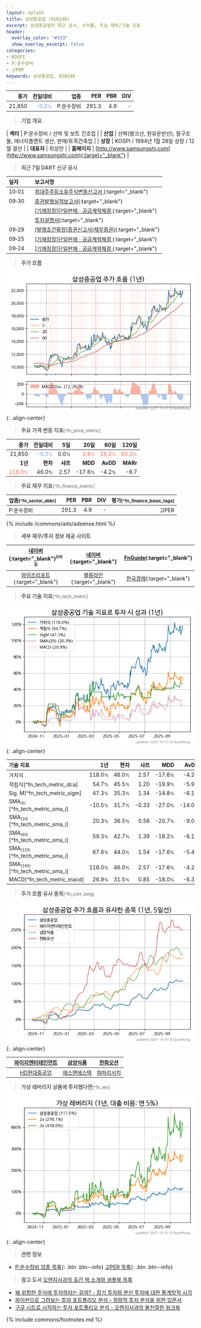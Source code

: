 ```yaml
---
layout: splash
title: 삼성중공업 (010140)
excerpt: 삼성중공업의 최근 공시, 수익률, 주요 재무/기술 지표
header:
  overlay_color: "#333"
  show_overlay_excerpt: false
categories:
- KOSPI
- P:운수장비
- 고PER
keywords: 삼성중공업, 010140
---
```


| **종가** | **전일대비** | **업종** | **PER** | **PBR** | **DIV** |
| -------: | -----------: | -------: | ------: | ------: | ------: |
| 21,850 | <span style="color: cornflowerblue">-0.2<small>%</small></span> | P:운수장비 | 291.3 | 4.9 | - |

<!-- more -->


> **기업 개요**<a id="company"></a>

| <span style="white-space:nowrap;">**섹터**</span> | P:운수장비 / 선박 및 보트 건조업 |
| <span style="white-space:nowrap;">**산업**</span> | 선박(벌크선, 원유운반선), 철구조물, 에너지플랜트 생산, 판매/토목건축업 |
| <span style="white-space:nowrap;">**상장**</span> | KOSPI / 1994년 1월 28일 상장 / 12월 결산 |
| <span style="white-space:nowrap;">**대표자**</span> | 최성안 |
| <span style="white-space:nowrap;">**홈페이지**</span> | [http://www.samsungshi.com](http://www.samsungshi.com){:target="_blank"} |


> **최근 7일 DART 신규 공시**<a id="dart"></a>

| **일자** |      | **보고서명** |
| :------- | :--- | :----------- |
| 10&#x2011;01 | | [최대주주등소유주식변동신고서              ](https://dart.fss.or.kr/dsaf001/main.do?rcpNo=20251001800063){:target="_blank"} |
| 09&#x2011;30 | | [증권발행실적보고서](https://dart.fss.or.kr/dsaf001/main.do?rcpNo=20250930000687){:target="_blank"} |
|  | | [[기재정정]단일판매ㆍ공급계약체결              ](https://dart.fss.or.kr/dsaf001/main.do?rcpNo=20250930800629){:target="_blank"} |
|  | | [투자설명서](https://dart.fss.or.kr/dsaf001/main.do?rcpNo=20250930000006){:target="_blank"} |
| 09&#x2011;29 | | [[발행조건확정]증권신고서(채무증권)](https://dart.fss.or.kr/dsaf001/main.do?rcpNo=20250929000465){:target="_blank"} |
| 09&#x2011;25 | | [[기재정정]단일판매ㆍ공급계약체결              ](https://dart.fss.or.kr/dsaf001/main.do?rcpNo=20250925800330){:target="_blank"} |
| 09&#x2011;24 | | [[기재정정]단일판매ㆍ공급계약체결              ](https://dart.fss.or.kr/dsaf001/main.do?rcpNo=20250924800262){:target="_blank"} |


> **주가 흐름**<a id="price"></a>

![010140](/stock/images/010140.png){: .align-center}


> **주요 가격 변동 지표**<small>[^fn_price_metric]</small>

| **종가** | **전일대비** | **5일** | **20일** | **60일** | **120일** |
| -------: | -----------: | ------: | -------: | -------: | --------: |
| 21,850 | <span style="color: cornflowerblue">-0.2<small>%</small></span> | 0.0<small>%</small> | <span style="color: tomato">3.8<small>%</small></span> | <span style="color: tomato">26.2<small>%</small></span> | <span style="color: tomato">65.3<small>%</small></span> |
| **1년** | **편차** | **샤프** | **MDD** | **AvDD** | **MARr** |
| <span style="color: tomato">118.0<small>%</small></span> | 46.0<small>%</small> | 2.57 | -17.6<small>%</small> | -4.2<small>%</small> | -6.7 |


> **주요 재무 지표**<small>[^fn_finance_metric]</small>

| **업종**<small>[^fn_sector_abbr]</small> | **PER** | **PBR** | **DIV** | **평가**<small>[^fn_finance_basic_tags]</small> |
| :--------------------------------------- | ------: | ------: | ------: | ----------------------------------------------: |
| P:운수장비 | 291.3 | 4.9 | - | 고PER |



{% include /commons/ads/adsense.html %}

> **세부 재무/투자 정보 제공 사이트**

| [네이버](https://m.stock.naver.com/domestic/stock/010140/finance/summary){:target="_blank"}<sup><small>모바일</small></sup> | [네이버](https://finance.naver.com/item/coinfo.naver?code=010140){:target="_blank"} | [FnGuide](https://comp.fnguide.com/SVO2/ASP/SVD_Invest.asp?gicode=A010140&MenuYn=Y){:target="_blank"} |
| :---: | :---: | :---: |
| [와이즈리포트](https://comp.wisereport.co.kr/company/c1040001.aspx?cmp_cd=010140){:target="_blank"} | [밸류라인](https://www.valueline.co.kr/finance/summary/010140){:target="_blank"} | [한국경제](https://markets.hankyung.com/stock/010140/financial-summary){:target="_blank"} |


> **주요 기술 지표**<small>[^fn_tech_metric]</small>


![010140](/stock/images/010140_tech.png){: .align-center}

| **기술 지표** | **1년** | **편차** | **샤프** | **MDD** | **AvDD** |
| :------------ | ------: | -----------: | -------: | ------: | -------: |
| 거치식 | 118.0<small>%</small> | 46.0<small>%</small> | 2.57 | -17.6<small>%</small> | -4.2<small>%</small> |
| 적립식[^fn_tech_metric_dca] | 54.7<small>%</small> | 45.5<small>%</small> | 1.20 | -19.9<small>%</small> | -5.9<small>%</small> |
| Sig. M[^fn_tech_metric_sigm] | 47.3<small>%</small> | 35.3<small>%</small> | 1.34 | -14.8<small>%</small> | -6.1<small>%</small> |
| SMA<small><sub>(5)</sub></small>[^fn_tech_metric_sma_i] | -10.5<small>%</small> | 31.7<small>%</small> | -0.33 | -27.0<small>%</small> | -14.0<small>%</small> |
| SMA<small><sub>(20)</sub></small>[^fn_tech_metric_sma_i] | 20.3<small>%</small> | 36.5<small>%</small> | 0.56 | -20.7<small>%</small> | -9.0<small>%</small> |
| SMA<small><sub>(60)</sub></small>[^fn_tech_metric_sma_i] | 59.3<small>%</small> | 42.7<small>%</small> | 1.39 | -18.2<small>%</small> | -6.1<small>%</small> |
| SMA<small><sub>(120)</sub></small>[^fn_tech_metric_sma_i] | 67.6<small>%</small> | 44.0<small>%</small> | 1.54 | -17.6<small>%</small> | -5.4<small>%</small> |
| SMA<small><sub>(240)</sub></small>[^fn_tech_metric_sma_i] | 118.0<small>%</small> | 46.0<small>%</small> | 2.57 | -17.6<small>%</small> | -4.2<small>%</small> |
| MACD[^fn_tech_metric_macd] | 26.9<small>%</small> | 31.5<small>%</small> | 0.85 | -18.0<small>%</small> | -6.3<small>%</small> |


> **주가 흐름 유사 종목**<a id="corr"></a><small>[^fn_corr_long]</small>

![010140](/stock/images/010140_corr.png){: .align-center}

|       | [와이지엔터테인먼트](/122870/) | [삼양식품](/003230/) | [한화오션](/042660/) |
| :---: | :------------------------------------: | :------------------------------------: | :------------------------------------: |
|       | [HD현대중공업](/329180/) | [에스앤에스텍](/101490/) | [파마리서치](/214450/) |


> **가상 레버리지 상품에 투자했다면**<a id="2x"></a><small>[^fn_lev]</small>

![010140](/stock/images/010140_2x.png){: .align-center}


> **관련 정보**

- [P:운수장비 업종 목록](/stats/sector/kospi_업종_운수장비_종목/){: .btn .btn--info} [고PER 목록](/fn/fn_high_per/){: .btn .btn--info}

> **참고 도서** [오렌지사과의 출간 책 소개와 샘플북 목록](https://kongdori.tistory.com/691)

- [왜 위험한 주식에 투자하라는 걸까? - 장기 투자와 분산 투자에 대한 통계학적 시각](https://kongdori.tistory.com/421)
- [파이썬으로 그려보는 투자 포트폴리오 분석  - 정량적 투자 분석을 위한 입문서](https://kongdori.tistory.com/643)
- [구글 시트로 시작하는 투자 포트폴리오 분석 - 오렌지사과의 불친절한 워크북](https://kongdori.tistory.com/449)


{% include commons/footnotes.md %}